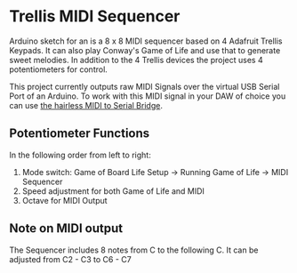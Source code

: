 # Trellis MIDI Sequencer

Arduino sketch for an is a 8 x 8 MIDI sequencer based on 4 Adafruit Trellis Keypads. It can also play Conway's Game of Life and use that to generate sweet melodies. In addition to the 4 Trellis devices the project uses 4 potentiometers for control.

This project currently outputs raw MIDI Signals over the virtual USB Serial Port of an Arduino. To work with this MIDI signal in your DAW of choice you can use [the hairless MIDI to Serial Bridge](http://projectgus.github.io/hairless-midiserial/).

## Potentiometer Functions

In the following order from left to right:

1. Mode switch: Game of Board Life Setup -> Running Game of Life -> MIDI Sequencer
2. Speed adjustment for both Game of Life and MIDI
3. Octave for MIDI Output

## Note on MIDI output

The Sequencer includes 8 notes from C to the following C. It can be adjusted from C2 - C3 to C6 - C7